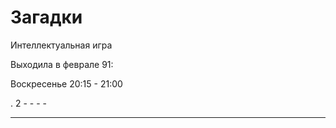 # Загадки

Интеллектуальная игра

Выходила в феврале 91:

Воскресенье 20:15 - 21:00

.   2   -   -   -   -
-   -   -   -
